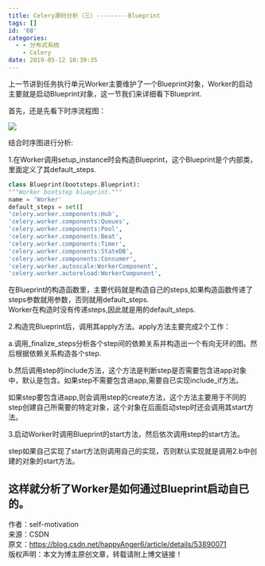 ```yaml
---
title: Celery源码分析（三）---------Blueprint
tags: []
id: '68'
categories:
  - - 分布式系统
    - Celery
date: 2019-05-12 10:39:35
---
```


上一节讲到任务执行单元Worker主要维护了一个Blueprint对象，Worker的启动主要就是启动Blueprint对象，这一节我们来详细看下Blueprint.

首先，还是先看下时序流程图：

![](/images/wp-content/uploads/2019/05/c3-1024x876.jpg)

结合时序图进行分析:

1.在Worker调用setup_instance时会构造Blueprint，这个Blueprint是个内部类，里面定义了其default_steps.

```python
class Blueprint(bootsteps.Blueprint):  
"""Worker bootstep blueprint."""  
name = 'Worker'  
default_steps = set([  
'celery.worker.components:Hub',  
'celery.worker.components:Queues',  
'celery.worker.components:Pool',  
'celery.worker.components:Beat',  
'celery.worker.components:Timer',  
'celery.worker.components:StateDB',  
'celery.worker.components:Consumer',  
'celery.worker.autoscale:WorkerComponent',  
'celery.worker.autoreload:WorkerComponent',

```

在Blueprint的构造函数里，主要代码就是构造自己的steps,如果构造函数传递了steps参数就用参数，否则就用default_steps.  
Worker在构造时没有传递steps,因此就是用的default_steps.

2.构造完Blueprint后，调用其apply方法。apply方法主要完成2个工作：

a.调用_finalize_steps分析各个step间的依赖关系并构造出一个有向无环的图。然后根据依赖关系构造各个step.

b.然后调用step的include方法，这个方法是判断step是否需要包含进app对象中，默认是包含。如果step不需要包含进app,需要自已实现include_if方法。

如果step要包含进app,则会调用step的create方法，这个方法主要用于不同的step创建自己所需要的特定对象，这个对象在后面启动step时还会调用其start方法。

3.启动Worker时调用Blueprint的start方法，然后依次调用step的start方法。

step如果自己实现了start方法则调用自己的实现，否则默认实现就是调用2.b中创建的对象的start方法。

## 这样就分析了Worker是如何通过Blueprint启动自已的。

作者：self-motivation  
来源：CSDN  
原文：https://blog.csdn.net/happyAnger6/article/details/53890071  
版权声明：本文为博主原创文章，转载请附上博文链接！
